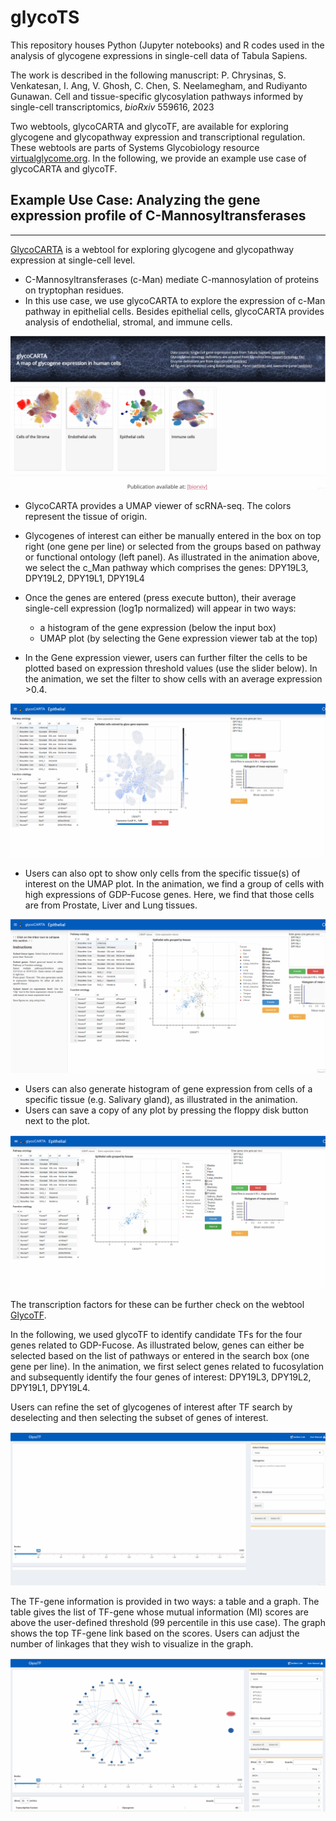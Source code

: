 # glycoTS

This repository houses Python (Jupyter notebooks) and R codes used in the analysis of glycogene expressions in single-cell data of Tabula Sapiens. 

The work is described in the following manuscript:
P. Chrysinas, S. Venkatesan, I. Ang, V. Ghosh, C. Chen, S. Neelamegham, and Rudiyanto Gunawan. Cell and tissue-specific glycosylation pathways informed by single-cell transcriptomics, _bioRxiv_ 559616, 2023

Two webtools, glycoCARTA and glycoTF, are available for exploring glycogene and glycopathway expression and transcriptional regulation. These webtools are parts of Systems Glycobiology resource [virtualglycome.org](https://www.virtualglycome.org). In the following, we provide an example use case of glycoCARTA and glycoTF.

## Example Use Case: Analyzing the gene expression profile of C-Mannosyltransferases
---
[GlycoCARTA](http://vgdev.cedar.buffalo.edu/glycocarta/) is a webtool for exploring glycogene and glycopathway expression at single-cell level. 

* C-Mannosyltransferases (c-Man) mediate C-mannosylation of proteins on tryptophan residues.
* In this use case, we use glycoCARTA to explore the expression of c-Man pathway in epithelial cells. Besides epithelial cells, glycoCARTA provides analysis of endothelial, stromal, and immune cells.

![Select genes](./gifs/Glycocarta_Mannose-select_0.gif)

* GlycoCARTA provides a UMAP viewer of scRNA-seq. The colors represent the tissue of origin.
* Glycogenes of interest can either be manually entered in the box on top right (one gene per line) or selected from the groups based on pathway or functional ontology (left panel). As illustrated in the animation above, we select the c_Man pathway which comprises the genes: DPY19L3, DPY19L2, DPY19L1, DPY19L4

* Once the genes are entered (press execute button), their average single-cell expression (log1p normalized) will appear in two ways:
  - a histogram of the gene expression (below the input box)
  - UMAP plot (by selecting  the Gene expression viewer tab at the top)

* In the Gene expression viewer, users can further filter the cells to be plotted based on expression threshold values (use the slider below). In the animation, we set the filter to show cells with an average expression >0.4.

![Show genes](./gifs/Glycocarta_Mannose-clip_1.gif)

* Users can also opt to show only cells from the specific tissue(s) of interest on the UMAP plot. In the animation, we find a group of cells with high expressions of GDP-Fucose genes. Here, we find that those cells are from Prostate, Liver and Lung tissues. 

![Clip expression](./gifs/Glycocarta_Mannose-clip2_2.gif)

* Users can also generate histogram of gene expression from cells of a specific tissue (e.g. Salivary gland), as illustrated in the animation. 
* Users can save a copy of any plot by pressing the floppy disk button next to the plot. 

![Histogram](./gifs/Glycocarta_Mannose-hist_3.gif)

The transcription factors for these can be further check on the webtool [GlycoTF](http://vgdev.cedar.buffalo.edu/glycotf).

In the following, we used glycoTF to identify candidate TFs for the four genes related to GDP-Fucose.
As illustrated below, genes can either be selected based on the list of pathways or entered in the search box (one gene per line). In the animation, we first select genes related to fucosylation and subsequently identify the four genes of interest: DPY19L3, DPY19L2, DPY19L1, DPY19L4.

Users can refine the set of glycogenes of interest after TF search by deselecting and then selecting the subset of genes of interest.  

![Select_Targets](./gifs/Glycotf_Mannose-select_4.gif)

The TF-gene information is provided in two ways: a table and a graph. 
The table gives the list of TF-gene whose mutual information (MI) scores are above the user-defined threshold (99 percentile in this use case).
The graph shows the top TF-gene link based on the scores. Users can adjust the number of linkages that they wish to visualize in the graph.  

![Links](./gifs/Glycotf_Mannose-link_5.gif)
